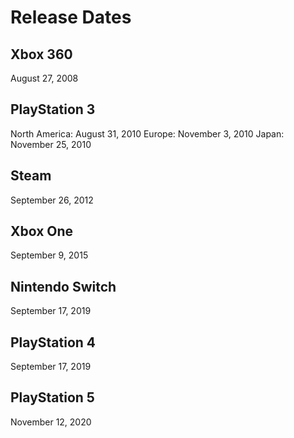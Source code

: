 # Release Dates

## Xbox 360

August 27, 2008

## PlayStation 3

North America: August 31, 2010
Europe: November 3, 2010
Japan: November 25, 2010

## Steam

September 26, 2012

## Xbox One

September 9, 2015

## Nintendo Switch

September 17, 2019

## PlayStation 4

September 17, 2019

## PlayStation 5

November 12, 2020
